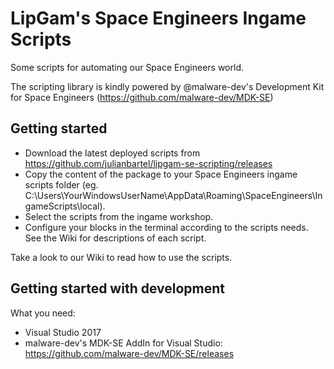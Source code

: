 # LipGam's Space Engineers Ingame Scripts
Some scripts for automating our Space Engineers world.

The scripting library is kindly powered by @malware-dev's Development Kit for Space Engineers (https://github.com/malware-dev/MDK-SE)

## Getting started
- Download the latest deployed scripts from https://github.com/julianbartel/lipgam-se-scripting/releases
- Copy the content of the package to your Space Engineers ingame scripts folder (eg. C:\Users\YourWindowsUserName\AppData\Roaming\SpaceEngineers\IngameScripts\local).
- Select the scripts from the ingame workshop.
- Configure your blocks in the terminal according to the scripts needs. See the Wiki for descriptions of each script.

Take a look to our Wiki to read how to use the scripts.

## Getting started with development
What you need:
- Visual Studio 2017
- malware-dev's MDK-SE AddIn for Visual Studio: https://github.com/malware-dev/MDK-SE/releases
